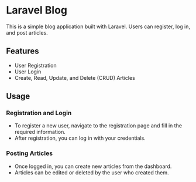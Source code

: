 # Laravel Blog

This is a simple blog application built with Laravel. Users can register, log in, and post articles.

## Features

- User Registration
- User Login
- Create, Read, Update, and Delete (CRUD) Articles

## Usage

### Registration and Login

- To register a new user, navigate to the registration page and fill in the required information.
- After registration, you can log in with your credentials.

### Posting Articles

- Once logged in, you can create new articles from the dashboard.
- Articles can be edited or deleted by the user who created them.
